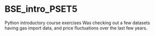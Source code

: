 # BSE_intro_PSET5
Python introductory course exercises
Was checking out a few datasets having gas import data, and price fluctuations over the last few years.
